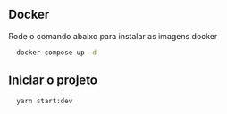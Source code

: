 
## Docker

Rode o comando abaixo para instalar as imagens docker

```bash
  docker-compose up -d
```

## Iniciar o projeto



```bash
  yarn start:dev
```
    